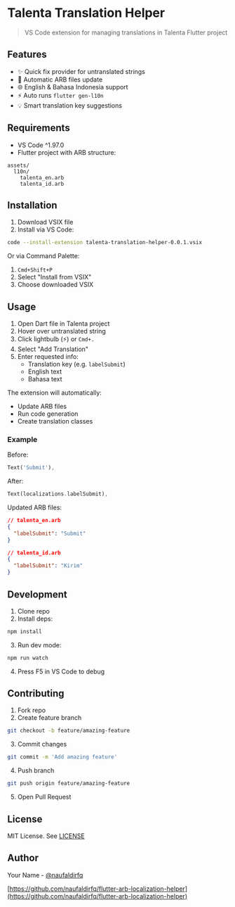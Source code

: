 # Talenta Translation Helper

> VS Code extension for managing translations in Talenta Flutter project

## Features

- ✨ Quick fix provider for untranslated strings
- 🔄 Automatic ARB files update
- 🌐 English & Bahasa Indonesia support  
- ⚡️ Auto runs `flutter gen-l10n`
- 💡 Smart translation key suggestions

## Requirements

- VS Code ^1.97.0
- Flutter project with ARB structure:

```text
assets/
  l10n/
    talenta_en.arb
    talenta_id.arb
```

## Installation

1. Download VSIX file
2. Install via VS Code:

```bash
code --install-extension talenta-translation-helper-0.0.1.vsix
```

Or via Command Palette:
1. `Cmd+Shift+P`
2. Select "Install from VSIX"
3. Choose downloaded VSIX

## Usage

1. Open Dart file in Talenta project
2. Hover over untranslated string
3. Click lightbulb (⚡) or `Cmd+.`
4. Select "Add Translation"
5. Enter requested info:
   - Translation key (e.g. `labelSubmit`) 
   - English text
   - Bahasa text

The extension will automatically:
- Update ARB files
- Run code generation
- Create translation classes

### Example

Before:
```dart
Text('Submit'),
```

After:
```dart
Text(localizations.labelSubmit),
```

Updated ARB files:
```json
// talenta_en.arb
{
  "labelSubmit": "Submit"
}

// talenta_id.arb
{
  "labelSubmit": "Kirim"
}
```

## Development

1. Clone repo
2. Install deps:
```bash
npm install
```

3. Run dev mode:
```bash 
npm run watch
```

4. Press F5 in VS Code to debug

## Contributing

1. Fork repo
2. Create feature branch
```bash
git checkout -b feature/amazing-feature
```

3. Commit changes
```bash
git commit -m 'Add amazing feature'
```

4. Push branch
```bash
git push origin feature/amazing-feature
```

5. Open Pull Request

## License

MIT License. See [LICENSE](LICENSE)

## Author

Your Name - [@naufaldirfq](https://github.com/naufaldirfq)

[https://github.com/naufaldirfq/flutter-arb-localization-helper](https://github.com/naufaldirfq/flutter-arb-localization-helper)
